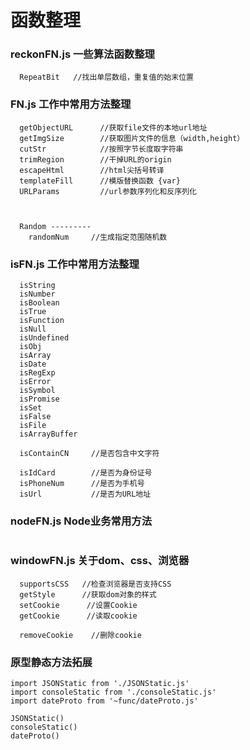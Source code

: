 # 函数整理


### reckonFN.js 一些算法函数整理
```
  RepeatBit   //找出单层数组，重复值的始末位置
```

### FN.js 工作中常用方法整理
```
  getObjectURL      //获取file文件的本地url地址
  getImgSize        //获取图片文件的信息（width,height）
  cutStr            //按照字节长度取字符串
  trimRegion        //干掉URL的origin
  escapeHtml        //html尖括号转译
  templateFill      //模版替换函数 {var}
  URLParams         //url参数序列化和反序列化



  Random ---------
    randomNum     //生成指定范围随机数
```

### isFN.js 工作中常用方法整理
```
  isString
  isNumber
  isBoolean
  isTrue
  isFunction
  isNull
  isUndefined
  isObj
  isArray
  isDate
  isRegExp
  isError
  isSymbol
  isPromise
  isSet
  isFalse
  isFile
  isArrayBuffer

  isContainCN     //是否包含中文字符

  isIdCard        //是否为身份证号
  isPhoneNum      //是否为手机号
  isUrl           //是否为URL地址

```

### nodeFN.js Node业务常用方法
```

```

### windowFN.js 关于dom、css、浏览器
```
  supportsCSS   //检查浏览器是否支持CSS
  getStyle      //获取dom对象的样式
  setCookie      //设置Cookie
  getCookie      //读取cookie

  removeCookie    //删除cookie
```


### 原型静态方法拓展
```
import JSONStatic from './JSONStatic.js'
import consoleStatic from './consoleStatic.js'
import dateProto from '~func/dateProto.js'

JSONStatic()
consoleStatic()
dateProto()  
```
